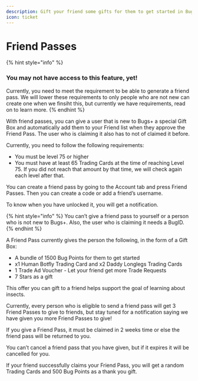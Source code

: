 ```yaml
---
description: Gift your friend some gifts for them to get started in Bugs+
icon: ticket
---
```


# Friend Passes

{% hint style="info" %}
### You may not have access to this feature, yet!

Currently, you need to meet the requirement to be able to generate a friend pass. We will lower these requirements to only people who are not new can create one when we finsiht this, but currently we have requirements, read on to learn more.
{% endhint %}

With friend passes, you can give a user that is new to Bugs+ a special Gift Box and automatically add them to your Friend list when they approve the Friend Pass. The user who is claiming it also has to not of claimed it before.

Currently, you need to follow the following requirements:

* You must be level 75 or higher
* You must have at least 65 Trading Cards at the time of reaching Level 75. If you did not reach that amount by that time, we will check again each level after that.

You can create a friend pass by going to the Account tab and press Friend Passes. Then you can create a code or add a friend’s username.

To know when you have unlocked it, you will get a notification.

{% hint style="info" %}
You can’t give a friend pass to yourself or a person who is not new to Bugs+. Also, the user who is claiming it needs a BugID.
{% endhint %}

A Friend Pass currently gives the person the following, in the form of a Gift Box:

* A bundle of 1500 Bug Points for them to get started
* x1 Human Botfly Trading Card and x2 Daddy Longlegs Trading Cards
* 1 Trade Ad Voucher - Let your friend get more Trade Requests
* 7 Stars as a gift

This offer you can gift to a friend helps support the goal of learning about insects.

Currently, every person who is eligible to send a friend pass will get 3 Friend Passes to give to friends, but stay tuned for a notification saying we have given you more Friend Passes to give!

If you give a Friend Pass, it must be claimed in 2 weeks time or else the friend pass will be returned to you.

You can’t cancel a friend pass that you have given, but if it expires it will be cancelled for you.

If your friend successfully claims your Friend Pass, you will get a random Trading Cards and 500 Bug Points as a thank you gift.
